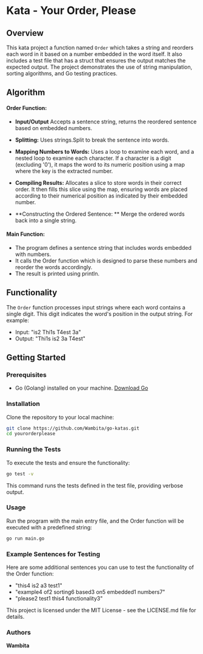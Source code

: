 # Kata - Your Order, Please

## Overview

This kata project a function named `Order` which takes a string and reorders each word in it based on a number embedded in the word itself. It also includes a test file that has a struct that ensures the output matches the expected output. The project demonstrates the use of string manipulation, sorting algorithms, and Go testing practices.

## Algorithm
      
#### Order Function:

-  **Input/Output** Accepts a sentence string, returns the reordered sentence based on embedded numbers.

-  **Splitting:**  Uses strings.Split to break the sentence into words.

-  **Mapping Numbers to Words:**  Uses a loop to examine each word, and a nested loop to examine each    character. If a character is a digit (excluding '0'), it maps the word to its numeric position using a map where the key is the extracted number.

 -  **Compiling Results:** Allocates a slice to store words in their correct order. It then fills this slice using the map, ensuring words are placed according to their numerical position as indicated by their embedded number.

 -  **Constructing the Ordered Sentence: **  Merge the ordered words back into a single string.

   #### Main Function:
 - The program defines a sentence string that includes words embedded with numbers.
 - It calls the Order function which is designed to parse these numbers and reorder the words accordingly.
 - The result is printed using println.


## Functionality

The `Order` function processes input strings where each word contains a single digit. This digit indicates the word's position in the output string. For example:

- Input: "is2 Thi1s T4est 3a"
- Output: "Thi1s is2 3a T4est"

## Getting Started

### Prerequisites

- Go (Golang) installed on your machine. [Download Go](https://golang.org/dl/)

### Installation

Clone the repository to your local machine:

```bash
git clone https://github.com/Wambita/go-katas.git
cd yourorderplease
```

### Running the Tests

To execute the tests and ensure the functionality:

```bash
go test -v
```
This command runs the tests defined in the test file, providing verbose output.

### Usage

Run the program with the main entry file, and the Order function will be executed with a predefined string:

```bash
go run main.go
```

### Example Sentences for Testing

Here are some additional sentences you can use to test the functionality of the Order function:

   - "this4 is2 a3 test1"
   - "example4 of2 sorting6 based3 on5 embedded1 numbers7"
   - "please2 test1 this4 functionality3"

This project is licensed under the MIT License - see the LICENSE.md file for details.

### Authors

   **Wambita**